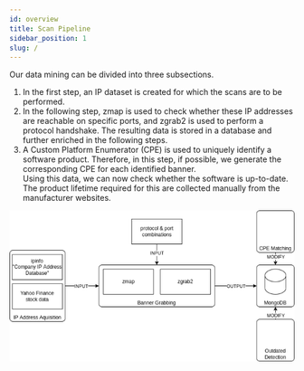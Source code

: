 ```yaml
---
id: overview
title: Scan Pipeline
sidebar_position: 1
slug: /
---
```


Our data mining can be divided into three subsections.

1. In the first step, an IP dataset is created for which the scans are to be performed.
2. In the following step, zmap is used to check whether these IP addresses are reachable on specific ports, and zgrab2 is used to perform a protocol handshake. The resulting data is stored in a database and further enriched in the following steps.
3. A Custom Platform Enumerator (CPE) is used to uniquely identify a software product. Therefore, in this step, if possible, we generate the corresponding CPE for each identified banner.  
   Using this data, we can now check whether the software is up-to-date. The product lifetime required for this are collected manually from the manufacturer websites.

![](/img/docs/overview.png)
